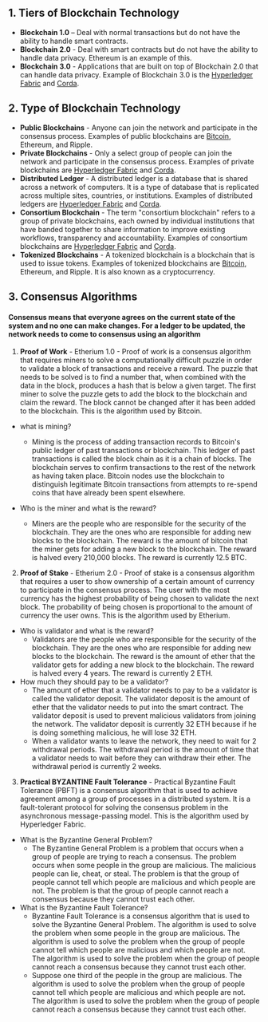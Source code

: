 ## 1. Tiers of Blockchain Technology
- **Blockchain 1.0** – Deal with normal transactions but do not have the ability to handle smart contracts.
- **Blockchain 2.0** - Deal with smart contracts but do not have the ability to handle data privacy. Ethereum is an example of this.
- **Blockchain 3.0** - Applications that are built on top of Blockchain 2.0 that can handle data privacy.
  Example of Blockchain 3.0 is the [Hyperledger Fabric](https://hyperledger-fabric.readthedocs.io/en/release-1.4/whatis.html) and [Corda](https://www.corda.net/).

## 2. Type of Blockchain Technology
- **Public Blockchains** - Anyone can join the network and participate in the consensus process. Examples of public blockchains are [Bitcoin](https://bitcoin.org/en/), Ethereum, and Ripple.
- **Private Blockchains** - Only a select group of people can join the network and participate in the consensus process. Examples of private blockchains are [Hyperledger Fabric](https://hyperledger-fabric.readthedocs.io/en/release-1.4/whatis.html) and [Corda](https://www.corda.net/).
- **Distributed Ledger** - A distributed ledger is a database that is shared across a network of computers. It is a type of database that is replicated across multiple sites, countries, or institutions. Examples of distributed ledgers are [Hyperledger Fabric](https://hyperledger-fabric.readthedocs.io/en/release-1.4/whatis.html) and [Corda](https://www.corda.net/).
-  **Consortium Blockchain** - The term "consortium blockchain" refers to a group of private blockchains, each owned by individual institutions that have banded together to share information to improve existing workflows, transparency and accountability. Examples of consortium blockchains are [Hyperledger Fabric](https://hyperledger-fabric.readthedocs.io/en/release-1.4/whatis.html) and [Corda](https://www.corda.net/).
- **Tokenized Blockchains** - A tokenized blockchain is a blockchain that is used to issue tokens. Examples of tokenized blockchains are [Bitcoin](https://bitcoin.org/en/), Ethereum, and Ripple. It is also known as a cryptocurrency. 

## 3. Consensus Algorithms 
#### Consensus means that everyone agrees on the current state of the system and no one can make changes. For a ledger to be updated, the network needs to come to consensus using an algorithm

1. **Proof of Work** - Etherium 1.0 -  Proof of work is a consensus algorithm that requires miners to solve a computationally difficult puzzle in order to validate a block of transactions and receive a reward. The puzzle that needs to be solved is to find a number that, when combined with the data in the block, produces a hash that is below a given target. The first miner to solve the puzzle gets to add the block to the blockchain and claim the reward. The block cannot be changed after it has been added to the blockchain. This is the algorithm used by Bitcoin.


- what is  mining? 
   - Mining is the process of adding transaction records to Bitcoin's public ledger of past transactions or blockchain. This ledger of past transactions is called the block chain as it is a chain of blocks. The blockchain serves to confirm transactions to the rest of the network as having taken place. Bitcoin nodes use the blockchain to distinguish legitimate Bitcoin transactions from attempts to re-spend coins that have already been spent elsewhere.

- Who is the miner and what is the reward?
   - Miners are the people who are responsible for the security of the blockchain. They are the ones who are responsible for adding new blocks to the blockchain. The reward is the amount of bitcoin that the miner gets for adding a new block to the blockchain. The reward is halved every 210,000 blocks. The reward is currently 12.5 BTC.

2. **Proof of Stake** - Etherium 2.0 - Proof of stake is a consensus algorithm that requires a user to show ownership of a certain amount of currency to participate in the consensus process. The user with the most currency has the highest probability of being chosen to validate the next block. The probability of being chosen is proportional to the amount of currency the user owns. This is the algorithm used by Etherium.

- Who is validator and what is the reward?
   - Validators are the people who are responsible for the security of the blockchain. They are the ones who are responsible for adding new blocks to the blockchain. The reward is the amount of ether that the validator gets for adding a new block to the blockchain. The reward is halved every 4 years. The reward is currently 2 ETH.
- How much they should pay to be a validator?
   - The amount of ether that a validator needs to pay to be a validator is called the validator deposit. The validator deposit is the amount of ether that the validator needs to put into the smart contract. The validator deposit is used to prevent malicious validators from joining the network. The validator deposit is currently 32 ETH because if he is doing something malicious, he will lose 32 ETH.
   - When a validator wants to leave the network, they need to wait for 2 withdrawal periods. The withdrawal period is the amount of time that a validator needs to wait before they can withdraw their ether. The withdrawal period is currently 2 weeks. 

3. **Practical BYZANTINE Fault Tolerance** - Practical Byzantine Fault Tolerance (PBFT) is a consensus algorithm that is used to achieve agreement among a group of processes in a distributed system. It is a fault-tolerant protocol for solving the consensus problem in the asynchronous message-passing model. This is the algorithm used by Hyperledger Fabric.

- What is the Byzantine General Problem?
   - The Byzantine General Problem is a problem that occurs when a group of people are trying to reach a consensus. The problem occurs when some people in the group are malicious. The malicious people can lie, cheat, or steal. The problem is that the group of people cannot tell which people are malicious and which people are not. The problem is that the group of people cannot reach a consensus because they cannot trust each other.
- What is the Byzantine Fault Tolerance?
   - Byzantine Fault Tolerance is a consensus algorithm that is used to solve the Byzantine General Problem. The algorithm is used to solve the problem when some people in the group are malicious. The algorithm is used to solve the problem when the group of people cannot tell which people are malicious and which people are not. The algorithm is used to solve the problem when the group of people cannot reach a consensus because they cannot trust each other.
   - Suppose one third of the people in the group are malicious. The algorithm is used to solve the problem when the group of people cannot tell which people are malicious and which people are not. The algorithm is used to solve the problem when the group of people cannot reach a consensus because they cannot trust each other.
